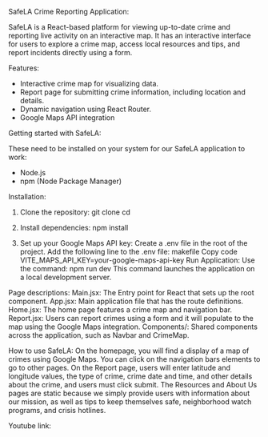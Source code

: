 SafeLA Crime Reporting Application:

SafeLA is a React-based platform for viewing up-to-date crime and reporting live activity on an interactive map. It has an interactive interface for users to explore a crime map, access local resources and tips, and report incidents directly using a form.

Features:

- Interactive crime map for visualizing data.
- Report page for submitting crime information, including location and details.
- Dynamic navigation using React Router.
- Google Maps API integration

Getting started with SafeLA:

These need to be installed on your system for our SafeLA application to work: 
- Node.js
- npm (Node Package Manager)

Installation:

1. Clone the repository:
   git clone <repository-url>
   cd <repository-folder>

2. Install dependencies:
npm install
3. Set up your Google Maps API key:
Create a .env file in the root of the project.
Add the following line to the .env file:
makefile
Copy code
VITE_MAPS_API_KEY=your-google-maps-api-key
Run Application:
Use the command: npm run dev
This command launches the application on a local development server.

Page descriptions:
Main.jsx: The Entry point for React that sets up the root component.
App.jsx: Main application file that has the route definitions.
Home.jsx: The home page features a crime map and navigation bar.
Report.jsx: Users can report crimes using a form and it will populate to the map using the Google Maps integration.
Components/: Shared components across the application, such as Navbar and CrimeMap.

How to use SafeLA:
On the homepage, you will find a display of a map of crimes using Google Maps. You can click on the navigation bars elements to go to other pages. On the Report page, users will enter latitude and longitude values, the type of crime, crime date and time, and other details about the crime, and users must click submit. The Resources and About Us pages are static because we simply provide users with information about our mission, as well as tips to keep themselves safe, neighborhood watch programs, and crisis hotlines.



Youtube link: 

